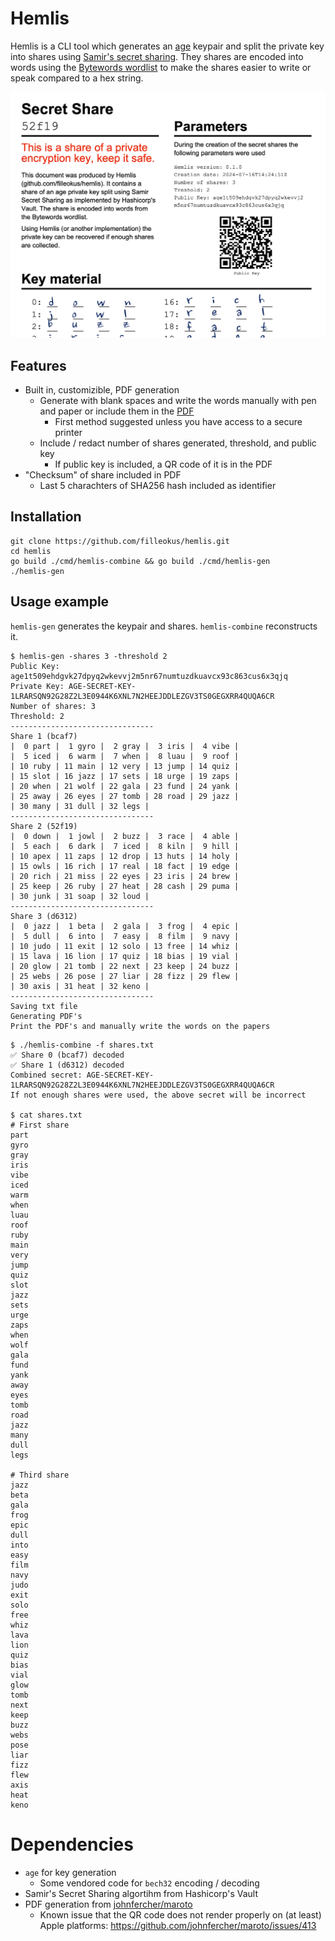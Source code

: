 # Hemlis

Hemlis is a CLI tool which generates an [age](https://github.com/FiloSottile/age) keypair and split the private key into shares using [Samir's secret sharing](https://en.wikipedia.org/wiki/Shamir%27s_secret_sharing). They shares are encoded into words using the [Bytewords wordlist](https://github.com/BlockchainCommons/bc-bytewords) to make the shares easier to write or speak compared to a hex string.

![Hemlis](https://github.com/filleokus/hemlis/raw/main/example/screenshot.png "Hemlis")

## Features
- Built in, customizible, PDF generation
  - Generate with blank spaces and write the words manually with pen and paper or include them in the [PDF](https://github.com/filleokus/hemlis/blob/main/example/example-included-wordlist.pdf)
    - First method suggested unless you have access to a secure printer
  - Include / redact number of shares generated, threshold, and public key
    - If public key is included, a QR code of it is in the PDF
- "Checksum" of share included in PDF
  - Last 5 charachters of SHA256 hash included as identifier

## Installation
```
git clone https://github.com/filleokus/hemlis.git
cd hemlis
go build ./cmd/hemlis-combine && go build ./cmd/hemlis-gen
./hemlis-gen 
```

## Usage example
`hemlis-gen` generates the keypair and shares. `hemlis-combine` reconstructs it.

```
$ hemlis-gen -shares 3 -threshold 2
Public Key: age1t509ehdgvk27dpyq2wkevvj2m5nr67numtuzdkuavcx93c863cus6x3qjq
Private Key: AGE-SECRET-KEY-1LRARSQN92G28Z2L3E0944K6XNL7N2HEEJDDLEZGV3TS0GEGXRR4QUQA6CR
Number of shares: 3
Threshold: 2
--------------------------------
Share 1 (bcaf7)
|  0 part |  1 gyro |  2 gray |  3 iris |  4 vibe |
|  5 iced |  6 warm |  7 when |  8 luau |  9 roof |
| 10 ruby | 11 main | 12 very | 13 jump | 14 quiz |
| 15 slot | 16 jazz | 17 sets | 18 urge | 19 zaps |
| 20 when | 21 wolf | 22 gala | 23 fund | 24 yank |
| 25 away | 26 eyes | 27 tomb | 28 road | 29 jazz |
| 30 many | 31 dull | 32 legs |
--------------------------------
Share 2 (52f19)
|  0 down |  1 jowl |  2 buzz |  3 race |  4 able |
|  5 each |  6 dark |  7 iced |  8 kiln |  9 hill |
| 10 apex | 11 zaps | 12 drop | 13 huts | 14 holy |
| 15 owls | 16 rich | 17 real | 18 fact | 19 edge |
| 20 rich | 21 miss | 22 eyes | 23 iris | 24 brew |
| 25 keep | 26 ruby | 27 heat | 28 cash | 29 puma |
| 30 junk | 31 soap | 32 loud |
--------------------------------
Share 3 (d6312)
|  0 jazz |  1 beta |  2 gala |  3 frog |  4 epic |
|  5 dull |  6 into |  7 easy |  8 film |  9 navy |
| 10 judo | 11 exit | 12 solo | 13 free | 14 whiz |
| 15 lava | 16 lion | 17 quiz | 18 bias | 19 vial |
| 20 glow | 21 tomb | 22 next | 23 keep | 24 buzz |
| 25 webs | 26 pose | 27 liar | 28 fizz | 29 flew |
| 30 axis | 31 heat | 32 keno |
--------------------------------
Saving txt file
Generating PDF's
Print the PDF's and manually write the words on the papers
```
```
$ ./hemlis-combine -f shares.txt
✅ Share 0 (bcaf7) decoded
✅ Share 1 (d6312) decoded
Combined secret: AGE-SECRET-KEY-1LRARSQN92G28Z2L3E0944K6XNL7N2HEEJDDLEZGV3TS0GEGXRR4QUQA6CR
If not enough shares were used, the above secret will be incorrect

$ cat shares.txt
# First share
part
gyro
gray
iris
vibe
iced
warm
when
luau
roof
ruby
main
very
jump
quiz
slot
jazz
sets
urge
zaps
when
wolf
gala
fund
yank
away
eyes
tomb
road
jazz
many
dull
legs

# Third share
jazz
beta
gala
frog
epic
dull
into
easy
film
navy
judo
exit
solo
free
whiz
lava
lion
quiz
bias
vial
glow
tomb
next
keep
buzz
webs
pose
liar
fizz
flew
axis
heat
keno
```

# Dependencies
- `age` for key generation
  - Some vendored code for `bech32` encoding / decoding
- Samir's Secret Sharing algortihm from Hashicorp's Vault
- PDF generation from [johnfercher/maroto](https://github.com/johnfercher/maroto)
  - Known issue that the QR code does not render properly on (at least) Apple platforms: https://github.com/johnfercher/maroto/issues/413